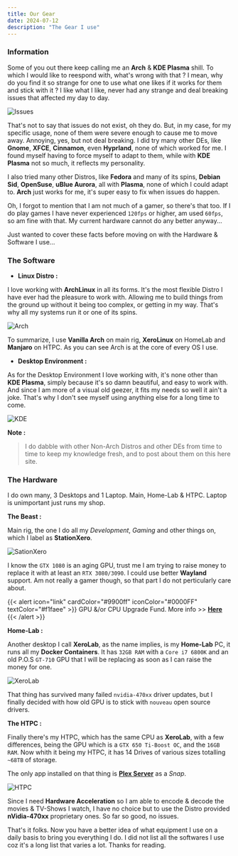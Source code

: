 ```yaml
---
title: Our Gear
date: 2024-07-12
description: "The Gear I use"
---
```

### Information

Some of you out there keep calling me an **Arch** & **KDE Plasma** shill. To which I would like to reespond with, what's wrong with that ? I mean, why do you find it so strange for one to use what one likes if it works for them and stick with it ? I like what I like, never had any strange and deal breaking issues that affected my day to day.

![Issues](https://i.imgur.com/6L7eG23.jpeg)

That's not to say that issues do not exist, oh they do. But, in my case, for my specific usage, none of them were severe enough to cause me to move away. Annoying, yes, but not deal breaking. I did try many other DEs, like **Gnome**, **XFCE**, **Cinnamon**, even **Hyprland**, none of which worked for me. I found myself having to force myself to adapt to them, while with **KDE Plasma** not so much, it reflects my personality.

I also tried many other Distros, like **Fedora** and many of its spins, **Debian Sid**, **OpenSuse**, **uBlue Aurora**, all with **Plasma**, none of which I could adapt to. **Arch** just works for me, it's super easy to fix when issues do happen.

Oh, I forgot to mention that I am not much of a gamer, so there's that too. If I do play games I have never experienced `120fps` or higher, am used `60fps`, so am fine with that. My current hardware cannot do any better anyway...

Just wanted to cover these facts before moving on with the Hardware & Software I use...

### The Software

- **Linux Distro :**

I love working with **ArchLinux** in all its forms. It's the most flexible Distro I have ever had the pleasure to work with. Allowing me to build things from the ground up without it being too complex, or getting in my way. That's why all my systems run it or one of its spins.

![Arch](https://i.imgur.com/QKCvQ7e.png)

To summarize, I use **Vanilla Arch** on main rig, **XeroLinux** on HomeLab and **Manjaro** on HTPC. As you can see Arch is at the core of every OS I use.

- **Desktop Environment :**

As for the Desktop Environment I love working with, it's none other than **KDE Plasma**, simply because it's so damn beautiful, and easy to work with. And since I am more of a visual old geezer, it fits my needs so well it ain't a joke. That's why I don't see myself using anything else for a long time to come.

![KDE](https://i.imgur.com/i1wPNvb.png)

**Note :**

> I do dabble with other Non-Arch Distros and other DEs from time to time to keep my knowledge fresh, and to post about them on this here site.

### The Hardware

I do own many, 3 Desktops and 1 Laptop. Main, Home-Lab & HTPC. Laptop is unimportant just runs my shop.

**The Beast :**

Main rig, the one I do all my *Development*, *Gaming* and other things on, which I label as **StationXero**.

![SationXero](https://i.imgur.com/2LHrp9l.png)

I know the `GTX 1080` is an aging GPU, trust me I am trying to raise money to replace it with at least an `RTX 3080/3090`. I could use better **Wayland** support. Am not really a gamer though, so that part I do not perticularly care about.

{{< alert icon="link" cardColor="#9900ff" iconColor="#0000FF" textColor="#f1faee" >}}
GPU &/or CPU Upgrade Fund. More info >> [**Here**](https://blog.xerolinux.xyz/2024/06/new-gpu-cpu-fund/)
{{< /alert >}}

**Home-Lab :**

Another desktop I call **XeroLab**, as the name implies, is my **Home-Lab** PC, it runs all my **Docker Containers**. It has `32GB RAM` with a `Core i7 6800K` and an old P.O.S `GT-710` GPU that I will be replacing as soon as I can raise the money for one.

![XeroLab](https://i.imgur.com/Lwr2xgR.jpeg)

That thing has survived many failed `nvidia-470xx` driver updates, but I finally decided with how old GPU is to stick with `nouveau` open source drivers.

**The HTPC :**

Finally there's my HTPC, which has the same CPU as **XeroLab**, with a few differences, being the GPU which is a `GTX 650 Ti-Boost OC`, and the `16GB RAM`. Now whith it being my HTPC, it has 14 Drives of various sizes totalling `~68TB` of storage.

The only app installed on that thing is [**Plex Server**](https://plex.tv) as a *Snap*.

![HTPC](https://i.imgur.com/HDlPIZi.jpeg)

Since I need **Hardware Acceleration** so I am able to encode & decode the movies & TV-Shows I watch, I have no choice but to use the Distro provided **nVidia-470xx** proprietary ones. So far so good, no issues.

That's it folks. Now you have a better idea of what equipment I use on a daily basis to bring you everything I do. I did not list all the softwares I use coz it's a long list that varies a lot. Thanks for reading.
